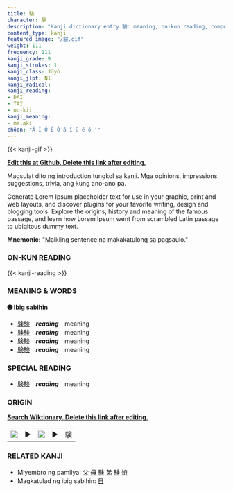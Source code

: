 ```yaml
---
title: 験
character: 験
description: "Kanji dictionary entry 験: meaning, on-kun reading, compounds, origin, related kanji"
content_type: kanji
featured_image: "/験.gif"
weight: 111
frequency: 111
kanji_grade: 9
kanji_strokes: 1
kanji_class: Jōyō
kanji_jlpt: N1
kanji_radical: 
kanji_reading: 
- DAI
- TAI
- oo-kii
kanji_meaning:
- malaki
chōon: "Ā Ī Ū Ē Ō ā ī ū ē ō ’"
---
```

[//]: # (Don't edit the line below. Kanji animated GIF code is automatically generated.)
{{< kanji-gif >}}

[//]: # (Edit below this line.)

**[Edit this at Github. Delete this link after editing.](https://github.com/tim0g/tim/tree/main/content/kanji/験/index.md)**

Magsulat dito ng introduction tungkol sa kanji. Mga opinions, impressions, suggestions, trivia, ang kung ano-ano pa.

Generate Lorem Ipsum placeholder text for use in your graphic, print and web layouts, and discover plugins for your favorite writing, design and blogging tools. Explore the origins, history and meaning of the famous passage, and learn how Lorem Ipsum went from scrambled Latin passage to ubiqitous dummy text.
 
**Mnemonic:** "Maikling sentence na makakatulong sa pagsaulo."

### ON-KUN READING

[//]: # (Don't edit the line below. ON-KUN READING code is automatically generated.)
{{< kanji-reading >}}

### MEANING & WORDS

#### ➊ **Ibig sabihin**
  - [験](../験)[験](../験)　***reading***　meaning
  - [験](../験)[験](../験)　***reading***　meaning
  - [験](../験)[験](../験)　***reading***　meaning
  - [験](../験)[験](../験)　***reading***　meaning

### SPECIAL READING
  - [験](../験)[験](../験)　***reading***　meaning

### ORIGIN

**[Search Wiktionary. Delete this link after editing.](https://wiktionary.org/wiki/験)**
<table class="kanji-table"><tr><td>
<img src="60px-験-bronze.svg.png">
</td><td>▶</td><td>
<img src="60px-験-oracle.svg.png">
</td><td>▶</td>
<td class="kanji-origin">験</td>
</tr></table>

### RELATED KANJI
- Miyembro ng pamilya: [父](../父) [母](../母) [験](../験) [弟](../弟) [験](../験) [娘](../娘)
- Magkatulad ng ibig sabihin: [日](../日)
